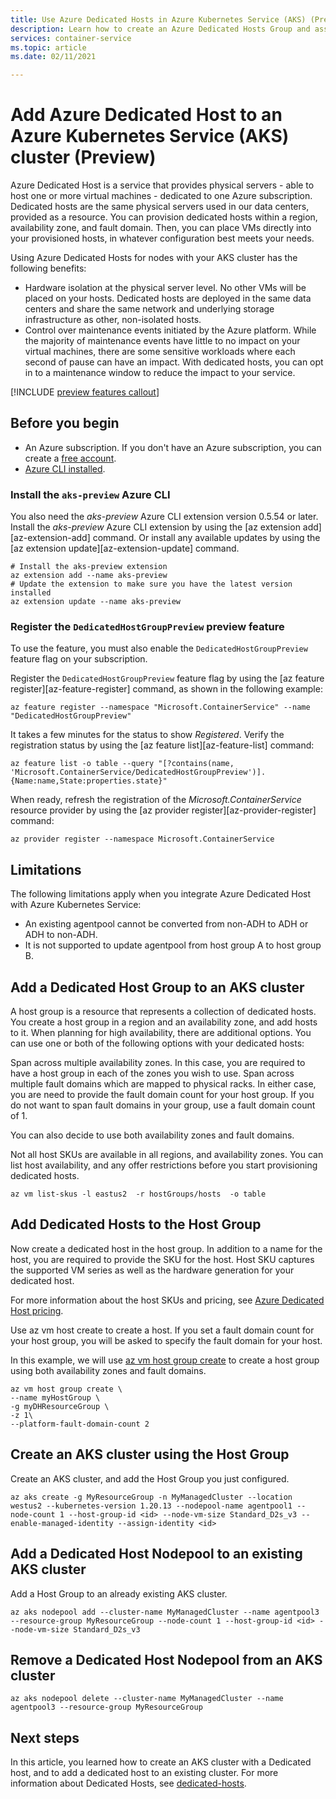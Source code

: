 ```yaml
---
title: Use Azure Dedicated Hosts in Azure Kubernetes Service (AKS) (Preview)
description: Learn how to create an Azure Dedicated Hosts Group and associate it with Azure Kubernetes Service (AKS)
services: container-service
ms.topic: article
ms.date: 02/11/2021

---
```


# Add Azure Dedicated Host to an Azure Kubernetes Service (AKS) cluster (Preview)

Azure Dedicated Host is a service that provides physical servers - able to host one or more virtual machines - dedicated to one Azure subscription. Dedicated hosts are the same physical servers used in our data centers, provided as a resource. You can provision dedicated hosts within a region, availability zone, and fault domain. Then, you can place VMs directly into your provisioned hosts, in whatever configuration best meets your needs.

Using Azure Dedicated Hosts for nodes with your AKS cluster has the following benefits:

* Hardware isolation at the physical server level. No other VMs will be placed on your hosts. Dedicated hosts are deployed in the same data centers and share the same network and underlying storage infrastructure as other, non-isolated hosts.
* Control over maintenance events initiated by the Azure platform. While the majority of maintenance events have little to no impact on your virtual machines, there are some sensitive workloads where each second of pause can have an impact. With dedicated hosts, you can opt in to a maintenance window to reduce the impact to your service.

[!INCLUDE [preview features callout](./includes/preview/preview-callout.md)]

## Before you begin

* An Azure subscription. If you don't have an Azure subscription, you can create a [free account](https://azure.microsoft.com/free).
* [Azure CLI installed](/cli/azure/install-azure-cli).

### Install the `aks-preview` Azure CLI

You also need the *aks-preview* Azure CLI extension version 0.5.54 or later. Install the *aks-preview* Azure CLI extension by using the [az extension add][az-extension-add] command. Or install any available updates by using the [az extension update][az-extension-update] command.

```azurecli-interactive
# Install the aks-preview extension
az extension add --name aks-preview
# Update the extension to make sure you have the latest version installed
az extension update --name aks-preview
```

### Register the `DedicatedHostGroupPreview` preview feature

To use the feature, you must also enable the `DedicatedHostGroupPreview` feature flag on your subscription.

Register the `DedicatedHostGroupPreview` feature flag by using the [az feature register][az-feature-register] command, as shown in the following example:

```azurecli-interactive
az feature register --namespace "Microsoft.ContainerService" --name "DedicatedHostGroupPreview"
```

It takes a few minutes for the status to show *Registered*. Verify the registration status by using the [az feature list][az-feature-list] command:

```azurecli-interactive
az feature list -o table --query "[?contains(name, 'Microsoft.ContainerService/DedicatedHostGroupPreview')].{Name:name,State:properties.state}"
```

When ready, refresh the registration of the *Microsoft.ContainerService* resource provider by using the [az provider register][az-provider-register] command:

```azurecli-interactive
az provider register --namespace Microsoft.ContainerService
```

## Limitations

The following limitations apply when you integrate Azure Dedicated Host with Azure Kubernetes Service:
* An existing agentpool cannot be converted from non-ADH to ADH or ADH to non-ADH.
* It is not supported to update agentpool from host group A to host group B.

## Add a Dedicated Host Group to an AKS cluster

A host group is a resource that represents a collection of dedicated hosts. You create a host group in a region and an availability zone, and add hosts to it. When planning for high availability, there are additional options. You can use one or both of the following options with your dedicated hosts:

Span across multiple availability zones. In this case, you are required to have a host group in each of the zones you wish to use.
Span across multiple fault domains which are mapped to physical racks.
In either case, you are need to provide the fault domain count for your host group. If you do not want to span fault domains in your group, use a fault domain count of 1.

You can also decide to use both availability zones and fault domains.

Not all host SKUs are available in all regions, and availability zones. You can list host availability, and any offer restrictions before you start provisioning dedicated hosts.
```azurecli-interactive
az vm list-skus -l eastus2  -r hostGroups/hosts  -o table
```

## Add Dedicated Hosts to the Host Group

Now create a dedicated host in the host group. In addition to a name for the host, you are required to provide the SKU for the host. Host SKU captures the supported VM series as well as the hardware generation for your dedicated host.

For more information about the host SKUs and pricing, see [Azure Dedicated Host pricing](https://azure.microsoft.com/pricing/details/virtual-machines/dedicated-host/).

Use az vm host create to create a host. If you set a fault domain count for your host group, you will be asked to specify the fault domain for your host.

In this example, we will use [az vm host group create][az-vm-host-group-create] to create a host group using both availability zones and fault domains.

```azurecli-interactive
az vm host group create \
--name myHostGroup \
-g myDHResourceGroup \
-z 1\
--platform-fault-domain-count 2
```

## Create an AKS cluster using the Host Group
Create an AKS cluster, and add the Host Group you just configured.

```azurecli-interactive
az aks create -g MyResourceGroup -n MyManagedCluster --location westus2 --kubernetes-version 1.20.13 --nodepool-name agentpool1 --node-count 1 --host-group-id <id> --node-vm-size Standard_D2s_v3 --enable-managed-identity --assign-identity <id>
```

## Add a Dedicated Host Nodepool to an existing AKS cluster
Add a Host Group to an already existing AKS cluster.

```azurecli-interactive
az aks nodepool add --cluster-name MyManagedCluster --name agentpool3 --resource-group MyResourceGroup --node-count 1 --host-group-id <id> --node-vm-size Standard_D2s_v3
```

## Remove a Dedicated Host Nodepool from an AKS cluster

```azurecli-interactive
az aks nodepool delete --cluster-name MyManagedCluster --name agentpool3 --resource-group MyResourceGroup
```

## Next steps

In this article, you learned how to create an AKS cluster with a Dedicated host, and to add a dedicated host to an existing cluster. For more information about Dedicated Hosts, see [dedicated-hosts](../virtual-machines/dedicated-hosts.md).

<!-- LINKS - External -->
[kubernetes-services]: https://kubernetes.io/docs/concepts/services-networking/service/

<!-- LINKS - Internal -->
[aks-support-policies]: support-policies.md
[aks-faq]: faq.md
[azure-cli-install]: /cli/azure/install-azure-cli
[dedicated-hosts]: /azure/virtual-machines/dedicated-hosts.md
[az-vm-host-group-create]: /cli/azure/vm/host/group#az_vm_host_group_create
